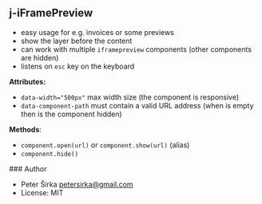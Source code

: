 ## j-iFramePreview

- easy usage for e.g. invoices or some previews
- show the layer before the content
- can work with multiple `iframepreview` components (other components are hidden)
- listens on `esc` key on the keyboard

__Attributes:__
- `data-width="500px"` max width size (the component is responsive)
- `data-component-path` must contain a valid URL address (when is empty then is the component hidden)

__Methods__:
- `component.open(url)` or `component.show(url)` (alias)
- `component.hide()`

### Author

- Peter Širka <petersirka@gmail.com>
- License: MIT